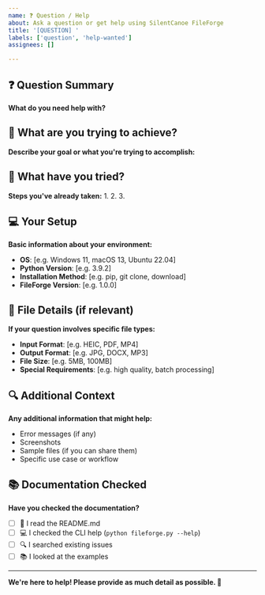 ```yaml
---
name: ❓ Question / Help
about: Ask a question or get help using SilentCanoe FileForge
title: '[QUESTION] '
labels: ['question', 'help-wanted']
assignees: []

---
```


## ❓ Question Summary
**What do you need help with?**

## 🎯 What are you trying to achieve?
**Describe your goal or what you're trying to accomplish:**

## 🔄 What have you tried?
**Steps you've already taken:**
1. 
2. 
3. 

## 💻 Your Setup
**Basic information about your environment:**
- **OS**: [e.g. Windows 11, macOS 13, Ubuntu 22.04]
- **Python Version**: [e.g. 3.9.2]
- **Installation Method**: [e.g. pip, git clone, download]
- **FileForge Version**: [e.g. 1.0.0]

## 📁 File Details (if relevant)
**If your question involves specific file types:**
- **Input Format**: [e.g. HEIC, PDF, MP4]
- **Output Format**: [e.g. JPG, DOCX, MP3]
- **File Size**: [e.g. 5MB, 100MB]
- **Special Requirements**: [e.g. high quality, batch processing]

## 🔍 Additional Context
**Any additional information that might help:**
- Error messages (if any)
- Screenshots
- Sample files (if you can share them)
- Specific use case or workflow

## 📚 Documentation Checked
**Have you checked the documentation?**
- [ ] 📖 I read the README.md
- [ ] 💻 I checked the CLI help (`python fileforge.py --help`)
- [ ] 🔍 I searched existing issues
- [ ] 📚 I looked at the examples

---

**We're here to help! Please provide as much detail as possible. 🤝**
